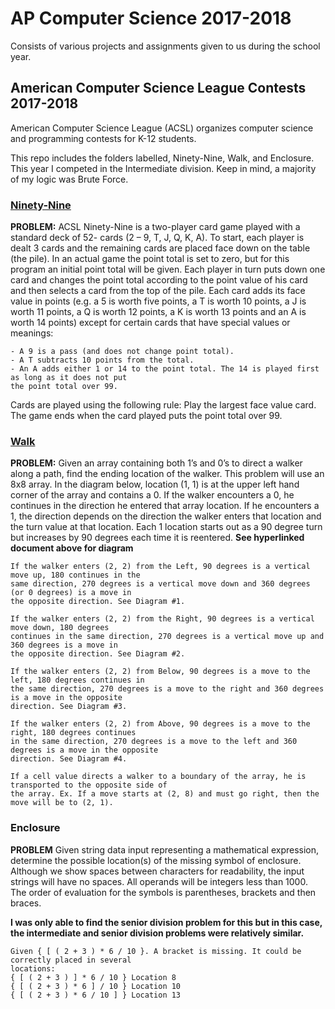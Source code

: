 # AP Computer Science 2017-2018
Consists of various projects and assignments given to us during the school year.

## American Computer Science League Contests 2017-2018
American Computer Science League (ACSL) organizes computer science and programming contests for K-12 students.

This repo includes the folders labelled, Ninety-Nine, Walk, and Enclosure. This year I competed in the Intermediate division. Keep in mind, a majority of my logic was Brute Force.

### [Ninety-Nine](https://www.doralacademyprep.org/ourpages/auto/2017/12/8/54628932/c_1_ninetynine_int%2017_18%20Student.pdf)
**PROBLEM:** ACSL Ninety-Nine is a two-player card game played with a standard deck of 52-
cards (2 – 9, T, J, Q, K, A). To start, each player is dealt 3 cards and the remaining cards are
placed face down on the table (the pile). In an actual game the point total is set to zero, but for
this program an initial point total will be given. Each player in turn puts down one card and
changes the point total according to the point value of his card and then selects a card from the
top of the pile. Each card adds its face value in points (e.g. a 5 is worth five points, a T is worth
10 points, a J is worth 11 points, a Q is worth 12 points, a K is worth 13 points and an A is
worth 14 points) except for certain cards that have special values or meanings:

```
- A 9 is a pass (and does not change point total).
- A T subtracts 10 points from the total.
- An A adds either 1 or 14 to the point total. The 14 is played first as long as it does not put
the point total over 99.
```

Cards are played using the following rule: Play the largest face value card.
The game ends when the card played puts the point total over 99.

### [Walk](https://www.doralacademyprep.org/ourpages/auto/2018/2/13/48374494/c_3_walk_int%201718%20STUDENT.pdf)
**PROBLEM:** Given an array containing both 1’s and 0’s to direct a walker along a path, find the
ending location of the walker. This problem will use an 8x8 array. In the diagram below,
location (1, 1) is at the upper left hand corner of the array and contains a 0. If the walker
encounters a 0, he continues in the direction he entered that array location. If he encounters a 1,
the direction depends on the direction the walker enters that location and the turn value at that
location. Each 1 location starts out as a 90 degree turn but increases by 90 degrees each time it is
reentered. **See hyperlinked document above for diagram**
```
If the walker enters (2, 2) from the Left, 90 degrees is a vertical move up, 180 continues in the
same direction, 270 degrees is a vertical move down and 360 degrees (or 0 degrees) is a move in
the opposite direction. See Diagram #1.

If the walker enters (2, 2) from the Right, 90 degrees is a vertical move down, 180 degrees
continues in the same direction, 270 degrees is a vertical move up and 360 degrees is a move in
the opposite direction. See Diagram #2.

If the walker enters (2, 2) from Below, 90 degrees is a move to the left, 180 degrees continues in
the same direction, 270 degrees is a move to the right and 360 degrees is a move in the opposite
direction. See Diagram #3.

If the walker enters (2, 2) from Above, 90 degrees is a move to the right, 180 degrees continues
in the same direction, 270 degrees is a move to the left and 360 degrees is a move in the opposite
direction. See Diagram #4.

If a cell value directs a walker to a boundary of the array, he is transported to the opposite side of
the array. Ex. If a move starts at (2, 8) and must go right, then the move will be to (2, 1).
```

### Enclosure
**PROBLEM** Given string data input representing a mathematical expression, determine the
possible location(s) of the missing symbol of enclosure. Although we show spaces between
characters for readability, the input strings will have no spaces. All operands will be integers
less than 1000. The order of evaluation for the symbols is parentheses, brackets and then braces. 

**I was only able to find the senior division problem for this but in this case, the intermediate and senior division problems were relatively similar.**
```
Given { [ ( 2 + 3 ) * 6 / 10 }. A bracket is missing. It could be correctly placed in several
locations:
{ [ ( 2 + 3 ) ] * 6 / 10 } Location 8
{ [ ( 2 + 3 ) * 6 ] / 10 } Location 10
{ [ ( 2 + 3 ) * 6 / 10 ] } Location 13
```
